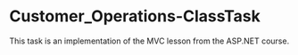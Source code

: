 # Customer_Operations-ClassTask
This task is an implementation of the MVC lesson from the ASP.NET course.
